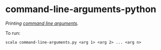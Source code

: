 # command-line-arguments-python

*Printing [command line arguments](http://rosettacode.org/wiki/Command-line_arguments).*

To run:
```
scala command-line-arguments.py <arg 1> <arg 2> ... <arg n>
```
